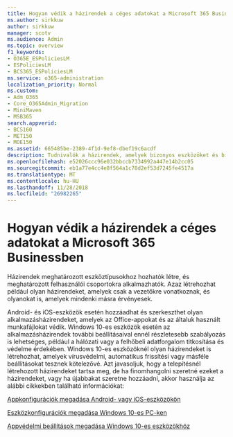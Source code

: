 ```yaml
---
title: Hogyan védik a házirendek a céges adatokat a Microsoft 365 Businessben
ms.author: sirkkuw
author: sirkkuw
manager: scotv
ms.audience: Admin
ms.topic: overview
f1_keywords:
- O365E_ESPoliciesLM
- ESPoliciesLM
- BCS365_ESPoliciesLM
ms.service: o365-administration
localization_priority: Normal
ms.custom:
- Adm_O365
- Core_O365Admin_Migration
- MiniMaven
- MSB365
search.appverid:
- BCS160
- MET150
- MOE150
ms.assetid: 665485be-2389-4f1d-9ef8-dbef19c6acdf
description: Tudnivalók a házirendek, amelyek bizonyos eszközöket és biztonsági csoportok védelme érdekében a vállalati adatok a felhasználó személyes eszközök.
ms.openlocfilehash: e52026ccc96e032bbccb7334992a447e14b2cc05
ms.sourcegitcommit: eb1a77e4cc4e8f564a1c78d2ef53d7245fe4517a
ms.translationtype: MT
ms.contentlocale: hu-HU
ms.lasthandoff: 11/28/2018
ms.locfileid: "26982265"
---
```

# <a name="how-policies-in-microsoft-365-business-protect-company-data"></a>Hogyan védik a házirendek a céges adatokat a Microsoft 365 Businessben

Házirendek meghatározott eszköztípusokhoz hozhatók létre, és meghatározott felhasználói csoportokra alkalmazhatók. Azaz létrehozhat például olyan házirendeket, amelyek csak a vezetőkre vonatkoznak, és olyanokat is, amelyek mindenki másra érvényesek.
  
Android- és iOS-eszközök esetén hozzáadhat és szerkeszthet olyan alkalmazásházirendeket, amelyek az Office-appokat és az általuk használt munkafájlokat védik. Windows 10-es eszközök esetén az alkalmazásházirendek további beállításaival ennél részletesebb szabályozás is lehetséges, például a hálózati vagy a felhőbeli adatforgalom titkosítása és védelme érdekében. Windows 10-es eszközöknél olyan házirendeket is létrehozhat, amelyek vírusvédelmi, automatikus frissítési vagy másféle beállításokat tesznek kötelezővé. Azt javasoljuk, hogy a telepítésnél létrehozott házirendeket tartsa meg, de ha finomhangolni szeretné ezeket a házirendeket, vagy ha újabbakat szeretne hozzáadni, akkor használja az alábbi cikkekben található információkat:
  
[Appkonfigurációk megadása Android- vagy iOS-eszközökön](app-protection-settings-for-android-and-ios.md)
  
[Eszközkonfigurációk megadása Windows 10-es PC-ken](protection-settings-for-windows-10-pcs.md)
  
[Appvédelmi beállítások megadása Windows 10-es eszközökhöz](protection-settings-for-windows-10-devices.md)
  

